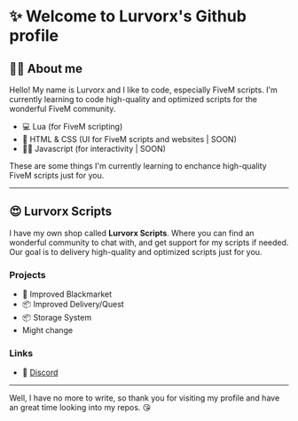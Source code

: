 # ✨ Welcome to Lurvorx's Github profile 

## 🙎‍♂️ About me
Hello! My name is Lurvorx and I like to code, especially FiveM scripts. I'm currently learning to code high-quality and optimized scripts for the wonderful FiveM community.

- 💻 Lua (for FiveM scripting)
- 🎨 HTML & CSS (UI for FiveM scripts and websites | SOON)
- 👨‍💻 Javascript (for interactivity | SOON)

These are some things I'm currently learning to enchance high-quality FiveM scripts just for you.

---

## 😍 Lurvorx Scripts
I have my own shop called **Lurvorx Scripts**. Where you can find an wonderful community to chat with, and get support for my scripts if needed. Our goal is to delivery high-quality and optimized scripts just for you.

### Projects
- 🔫 Improved Blackmarket
- 📦 Improved Delivery/Quest
- 📦 Storage System
- Might change 

### Links
- 💬 [Discord](https://discord.gg/8mjp7m2Wy4)

---

Well, I have no more to write, so thank you for visiting my profile and have an great time looking into my repos. 😘
